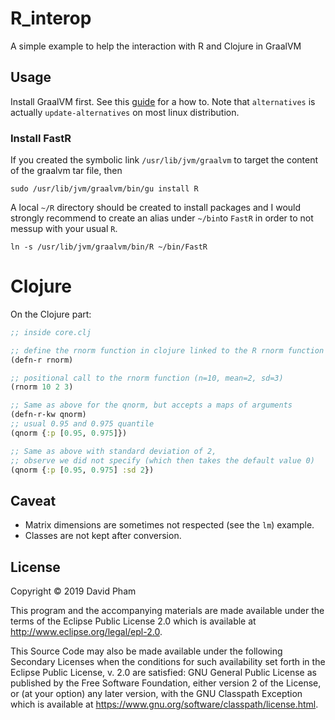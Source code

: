 # R_interop

A simple example to help the interaction with R and Clojure in GraalVM

## Usage

Install GraalVM first. See this
[guide](https://gist.github.com/ricardozanini/fa65e485251913e1467837b1c5a8ed28)
for a how to. Note that `alternatives` is actually `update-alternatives` on
most linux distribution.

### Install FastR

If you created the symbolic link `/usr/lib/jvm/graalvm` to target the content
of the graalvm tar file, then

``` shell
sudo /usr/lib/jvm/graalvm/bin/gu install R
```

A local `~/R` directory should be created to install packages and I would
strongly recommend to create an alias under `~/bin`to `FastR` in order to not
messup with your usual `R`.

``` shell
ln -s /usr/lib/jvm/graalvm/bin/R ~/bin/FastR
```

# Clojure

On the Clojure part:

``` clojure
;; inside core.clj

;; define the rnorm function in clojure linked to the R rnorm function
(defn-r rnorm)

;; positional call to the rnorm function (n=10, mean=2, sd=3)
(rnorm 10 2 3)

;; Same as above for the qnorm, but accepts a maps of arguments
(defn-r-kw qnorm)
;; usual 0.95 and 0.975 quantile
(qnorm {:p [0.95, 0.975]})

;; Same as above with standard deviation of 2,
;; observe we did not specify (which then takes the default value 0)
(qnorm {:p [0.95, 0.975] :sd 2})
```

## Caveat

- Matrix dimensions are sometimes not respected (see the `lm`) example.
- Classes are not kept after conversion.

## License

Copyright © 2019 David Pham

This program and the accompanying materials are made available under the
terms of the Eclipse Public License 2.0 which is available at
http://www.eclipse.org/legal/epl-2.0.

This Source Code may also be made available under the following Secondary
Licenses when the conditions for such availability set forth in the Eclipse
Public License, v. 2.0 are satisfied: GNU General Public License as published by
the Free Software Foundation, either version 2 of the License, or (at your
option) any later version, with the GNU Classpath Exception which is available
at https://www.gnu.org/software/classpath/license.html.
